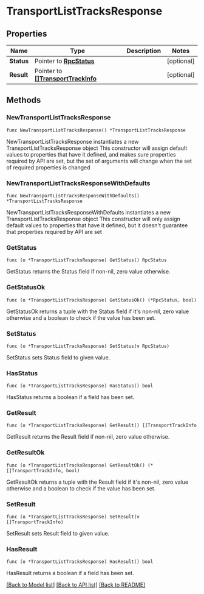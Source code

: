 # TransportListTracksResponse

## Properties

Name | Type | Description | Notes
------------ | ------------- | ------------- | -------------
**Status** | Pointer to [**RpcStatus**](RpcStatus.md) |  | [optional] 
**Result** | Pointer to [**[]TransportTrackInfo**](TransportTrackInfo.md) |  | [optional] 

## Methods

### NewTransportListTracksResponse

`func NewTransportListTracksResponse() *TransportListTracksResponse`

NewTransportListTracksResponse instantiates a new TransportListTracksResponse object
This constructor will assign default values to properties that have it defined,
and makes sure properties required by API are set, but the set of arguments
will change when the set of required properties is changed

### NewTransportListTracksResponseWithDefaults

`func NewTransportListTracksResponseWithDefaults() *TransportListTracksResponse`

NewTransportListTracksResponseWithDefaults instantiates a new TransportListTracksResponse object
This constructor will only assign default values to properties that have it defined,
but it doesn't guarantee that properties required by API are set

### GetStatus

`func (o *TransportListTracksResponse) GetStatus() RpcStatus`

GetStatus returns the Status field if non-nil, zero value otherwise.

### GetStatusOk

`func (o *TransportListTracksResponse) GetStatusOk() (*RpcStatus, bool)`

GetStatusOk returns a tuple with the Status field if it's non-nil, zero value otherwise
and a boolean to check if the value has been set.

### SetStatus

`func (o *TransportListTracksResponse) SetStatus(v RpcStatus)`

SetStatus sets Status field to given value.

### HasStatus

`func (o *TransportListTracksResponse) HasStatus() bool`

HasStatus returns a boolean if a field has been set.

### GetResult

`func (o *TransportListTracksResponse) GetResult() []TransportTrackInfo`

GetResult returns the Result field if non-nil, zero value otherwise.

### GetResultOk

`func (o *TransportListTracksResponse) GetResultOk() (*[]TransportTrackInfo, bool)`

GetResultOk returns a tuple with the Result field if it's non-nil, zero value otherwise
and a boolean to check if the value has been set.

### SetResult

`func (o *TransportListTracksResponse) SetResult(v []TransportTrackInfo)`

SetResult sets Result field to given value.

### HasResult

`func (o *TransportListTracksResponse) HasResult() bool`

HasResult returns a boolean if a field has been set.


[[Back to Model list]](../README.md#documentation-for-models) [[Back to API list]](../README.md#documentation-for-api-endpoints) [[Back to README]](../README.md)


